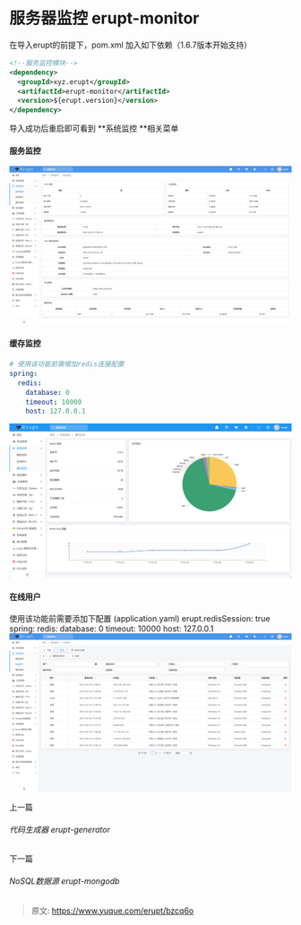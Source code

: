 # 服务器监控 erupt-monitor

在导入erupt的前提下，pom.xml 加入如下依赖（1.6.7版本开始支持）
```xml
<!--服务监控模块-->
<dependency>
  <groupId>xyz.erupt</groupId>
  <artifactId>erupt-monitor</artifactId>
  <version>${erupt.version}</version>
</dependency>
```
导入成功后重启即可看到 **系统监控 **相关菜单


#### 服务监控
![1614225641429-dcb5bc66-6116-4ed5-9918-7075a750dc3c.png](./img/qdeuCh6q4JXas0M9/1614225641429-dcb5bc66-6116-4ed5-9918-7075a750dc3c-190493.png)

#### 缓存监控
```yaml
# 使用该功能前需增加redis连接配置
spring:
  redis:
    database: 0
    timeout: 10000
    host: 127.0.0.1
```
![1618734804210-8bb4a72b-f39e-4c92-8bfa-4e10bb140013.png](./img/qdeuCh6q4JXas0M9/1618734804210-8bb4a72b-f39e-4c92-8bfa-4e10bb140013-095326.png)


#### 在线用户
使用该功能前需要添加下配置 (application.yaml)
erupt.redisSession: true
spring:
  redis:
    database: 0
    timeout: 10000
    host: 127.0.0.1
![1614225709403-becba3c1-6b9a-4392-b6a4-0e0f4a020e39.png](./img/qdeuCh6q4JXas0M9/1614225709403-becba3c1-6b9a-4392-b6a4-0e0f4a020e39-404269.png)

上一篇

###### 代码生成器 erupt-generator
下一篇

###### NoSQL数据源 erupt-mongodb


> 原文: <https://www.yuque.com/erupt/bzcq6o>